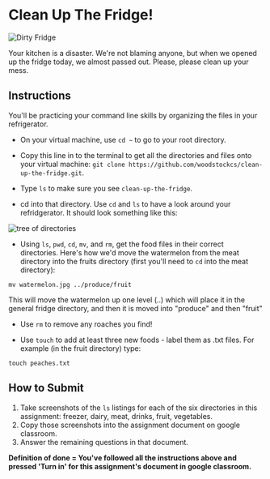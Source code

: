 # Clean Up The Fridge!

![Dirty Fridge](https://2.bp.blogspot.com/-plaqoWwxUnA/UoVrgyNPUHI/AAAAAAAAAeY/jhALyfFVTpU/s1600/dirty-fridge-clipart-i1.jpg)

Your kitchen is a disaster. We're not blaming anyone, but when we opened up the fridge today, we almost passed out. Please, please clean up your mess.

## Instructions

You'll be practicing your command line skills by organizing the files in your refrigerator.

+ On your virtual machine, use `cd ~` to go to your root directory.

+ Copy this line in to the terminal to get all the directories and files onto your virtual machine: `git clone https://github.com/woodstockcs/clean-up-the-fridge.git`.

+ Type `ls` to make sure you see `clean-up-the-fridge`.

+ cd into that directory. Use `cd` and `ls` to have a look around your refridgerator. It should look something like this:

![tree of directories](https://s3.amazonaws.com/upperline/curriculum-assets/command-line/current-tree.png)

+ Using `ls`, `pwd`, `cd`, `mv`, and `rm`, get the food files in their correct directories. Here's how we'd move the watermelon from the meat directory into the fruits directory (first you'll need to `cd` into the meat directory):

```
mv watermelon.jpg ../produce/fruit
```
This will move the watermelon up one level (..) which will place it in the general fridge directory, and then it is moved into "produce" and then "fruit"

+ Use `rm` to remove any roaches you find!

+ Use `touch` to add at least three new foods - label them as .txt files. For example (in the fruit directory) type:

```
touch peaches.txt
```

## How to Submit
1. Take screenshots of the `ls` listings for each of the six directories in this assignment: freezer, dairy, meat, drinks, fruit, vegetables.
1. Copy those screenshots into the assignment document on google classroom.
1. Answer the remaining questions in that document.

**Definition of done = You've followed all the instructions above and pressed 'Turn in' for this assignment's document in google classroom.**
